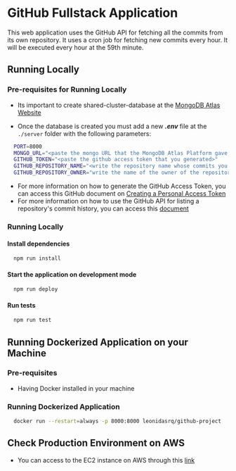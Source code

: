 # GitHub Fullstack Application

This web application uses the GitHub API for fetching all the commits from its own repository. It uses a cron job for fetching new commits every hour. It will be executed every hour at the 59th minute.

## Running Locally

### Pre-requisites for Running Locally

- Its important to create shared-cluster-database at the [MongoDB Atlas Website](https://www.mongodb.com/atlas/database)

- Once the database is created you must add a new **_.env_** file at the `./server` folder with the following parameters:

```bash
  PORT=8000
  MONGO_URL="<paste the mongo URL that the MongoDB Atlas Platform gave you>"
  GITHUB_TOKEN="<paste the github access token that you generated>"
  GITHUB_REPOSITORY_NAME="<write the repository name whose commits you´re interested in>"
  GITHUB_REPOSITORY_OWNER="write the name of the owner of the repository"
```

- For more information on how to generate the GitHub Access Token, you can access this GitHub document on [Creating a Personal Access Token](https://docs.github.com/en/authentication/keeping-your-account-and-data-secure/creating-a-personal-access-token)
- For more information on how to use the GitHub API for listing a repository's commit history, you can access this [document](https://docs.github.com/en/rest/commits/commits)

### Running Locally

#### Install dependencies

```bash
  npm run install
```

#### Start the application on development mode

```bash
  npm run deploy
```

#### Run tests

```bash
  npm run test
```

## Running Dockerized Application on your Machine

### Pre-requisites

- Having Docker installed in your machine

### Running Dockerized Application

```bash
  docker run --restart=always -p 8000:8000 leonidasrq/github-project
```

## Check Production Environment on AWS

- You can access to the EC2 instance on AWS through this [link](http://50.17.27.250:8000/)
